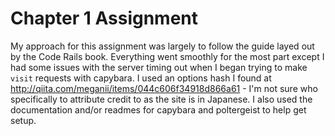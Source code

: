 # Chapter 1 Assignment

My approach for this assignment was largely to follow the guide layed
out by the Code Rails book.  Everything went smoothly for the most
part except I had some issues with the server timing out when I began
trying to make `visit` requests with capybara.  I used an options hash I found
at http://qiita.com/meganii/items/044c606f34918d866a61 - I'm not sure
who specifically to attribute credit to as the site is in Japanese.  I
also used the documentation and/or readmes for capybara and
poltergeist to help get setup.
